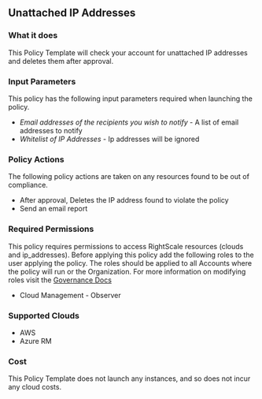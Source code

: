 ## Unattached IP Addresses

### What it does

This Policy Template will check your account for unattached IP addresses and deletes them after approval.

### Input Parameters

This policy has the following input parameters required when launching the policy.

- *Email addresses of the recipients you wish to notify* - A list of email addresses to notify
- *Whitelist of IP Addresses* - Ip addresses will be ignored

### Policy Actions

The following policy actions are taken on any resources found to be out of compliance.

- After approval, Deletes the IP address found to violate the policy
- Send an email report



### Required Permissions

This policy requires permissions to access RightScale resources (clouds and ip_addresses).  Before applying this policy add the following roles to the user applying the policy.  The roles should be applied to all Accounts where the policy will run or the Organization. For more information on modifying roles visit the [Governance Docs](https://docs.rightscale.com/cm/ref/user_roles.html)

- Cloud Management - Observer

### Supported Clouds

- AWS
- Azure RM

### Cost

This Policy Template does not launch any instances, and so does not incur any cloud costs.
